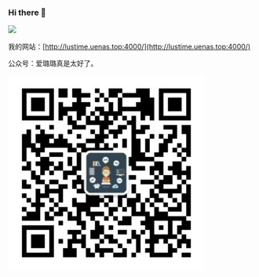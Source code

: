 ### Hi there 👋 

<img src="https://github-readme-stats.vercel.app/api?username=lustime&show_icons=true&theme=Gradient" width="450px">


我的网站：[http://lustime.uenas.top:4000/](http://lustime.uenas.top:4000/)

公众号：爱璐璐真是太好了。

<img width="400px" src="https://github.com/lustime/lustime/blob/6932eb659319bf919cc49fe3214c6a0cd3172deb/weixin.jpg">

